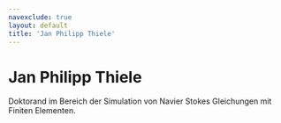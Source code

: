 ```yaml
---
navexclude: true
layout: default
title: 'Jan Philipp Thiele'
---
```


# Jan Philipp Thiele

Doktorand im Bereich der Simulation von Navier Stokes Gleichungen mit Finiten Elementen.